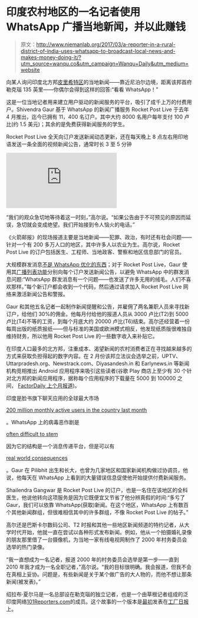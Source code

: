 # 印度农村地区的一名记者使用 WhatsApp 广播当地新闻，并以此赚钱

> 原文：<http://www.niemanlab.org/2017/03/a-reporter-in-a-rural-district-of-india-uses-whatsapp-to-broadcast-local-news-and-makes-money-doing-it/?utm_source=wanqu.co&utm_campaign=Wanqu+Daily&utm_medium=website>

向某人询问印度北方邦[皮里希特区](https://en.wikipedia.org/wiki/Pilibhit_district)的当地新闻——靠近尼泊尔边境，距离该邦首府勒克瑙 135 英里——你偶尔会得到这样的回答:“看看 WhatsApp！”

这是一位当地记者用来建立用户驱动的新闻服务的平台，吸引了成千上万的付费用户。Shivendra Gaur 基于 WhatsApp 的新闻广播服务 Rocket Post Live 于去年 4 月推出，迄今已拥有 11，400 名订户。其中大约 8000 名用户每年支付 100 卢比(约 1.5 美元)；其余的是免费获得新闻服务的学生。

Rocket Post Live 全天向订户发送新闻动态更新，还在每天晚上 8 点左右用印地语发送一条全面的视频新闻公告，通常时长 3 至 5 分钟

<iframe loading="lazy" src="https://www.youtube.com/embed/6aETdNwJp8s?feature=oembed" frameborder="0" allowfullscreen="allowfullscreen" data-mce-fragment="1">视频</iframe>

“我们的观众急切地等待着这一时刻，”高尔说。“如果公告由于不可预见的原因而延误，急切就会变成绝望。我们开始接到令人恼火的电话。”

《火箭邮报》的现场报道主要是当地新闻——犯罪、政治，有时还有社会问题——针对一个有 200 多万人口的地区，其中许多人以农业为生。高尔说，Rocket Post Live 的订户包括医生、工程师、当地政客、警察和地区信息部门的官员。

大规模群发消息[不是 WhatsApp 优化的东西](http://digiday.com/uk/publishers-whatsapp-alerts-easier-said-done/)；对于 Rocket Post Live，Gaur 使用其[广播列表功能](https://www.whatsapp.com/faq/en/general/23741782)分别向每个订户发送新闻公告，以避免 WhatsApp 中的群发消息问题:“WhatsApp 群发消息有一个问题——也发送了许多无用的绒毛。人们不喜欢那样。”每个新订户都会收到一个代码，然后通过请求加入 Rocket Post Live 网络来激活新闻公告和警报。

Gaur 和其他五名记者一起制作新闻提醒和公告，并雇佣了两名兼职人员来寻找新订户，给他们 30%的佣金。他每月付给他的报道人员从 3000 卢比(T2)到 5000 卢比(T4)不等的工资，到每个月底大约 20000 卢比(T6)结束。高尔还经营着一份每周出版的纸质报纸——但与标准的美国或欧洲模式相反，他发现纸质版很难独自维持财务，所以他用 Rocket Post Live 的一些数字收入来补贴它。

在印度人口最多的北方邦，注重成本、渴望新闻的农村消费者正在寻找越来越多的方式来获取负担得起的数字内容。在 2 月份该邦立法议会选举之前，UPTV、Uttarpradesh.org、Newstrack.com、Diyasandesh.in 和 Earlynews.in 等新闻机构竞相推出 Android 应用程序来吸引这些读者(谷歌 Play 商店上至少有 30 个针对北方邦的新闻应用程序，据称每个应用程序的下载量在 5000 到 100000 之间， [FactorDaily 上个月报道](https://factordaily.com/up-election-news-app/))。

印度是脸书旗下聊天应用的全球最大市场

[200 million monthly active users in the country last month](http://mashable.com/2017/02/24/whatsapp-india-200-million-active-users/)

。WhatsApp 上的病毒恶作剧是

[often difficult to stem](http://www.niemanlab.org/2017/03/to-slow-the-spread-of-false-stories-on-whatsapp-this-colombian-news-site-is-enlisting-its-own-readers/)

因为它的结构是一个消息传递平台，但是可以有

[real world consequences](https://www.buzzfeed.com/pranavdixit/viral-whatsapp-hoaxes-are-indias-own-fake-news-crisis)

。Gaur 在 Pilibhit 出生和长大，也曾为几家地区和国家新闻机构做过协调员，他说，他每天在 WhatsApp 上看到的大量错误信息促使他开始提供付费新闻服务。

Shailendra Gangwar 是 Rocket Post Live 的订户，也是一名住在该地区的全科医生，他说他转向这项服务是因为它既便宜又节省了他分辨真假的时间:“多亏了 Gaur，我们可以依靠 WhatsApp(获取)新闻。在这个地区，WhatsApp 上有数百个其他新闻群组，但很难相信其中的许多群组，不像 Rocket Post Live 的帖子。”

高尔还是巴斯卡尔数码公司、T2 时报和其他一些地区新闻频道的特约记者，从大学时代开始，他就一直在尝试以各种形式发布新闻。例如，他从一个拍摄婚礼录像的朋友那里借了一台摄像机，为当地一家有线电视网制作了 2000 年村务委员会选举的热门录像。

“我一直想成为一名记者，报道 2000 年的村务委员会选举是第一步——直到 2010 年我才成为一名全职记者，”高尔说。“我的目标很明确。我会报道，但我不会在真相上妥协。问题是，有些新闻是关于某个做广告的大人物的，而他不想让那条新闻(被发表)。”

绍拉布·夏尔马是一名总部设在勒克瑙的独立记者，也是一个由草根记者组成的泛印度网络[101Reporters.com](http://101reporters.com/)的成员。这个故事的一个版本是[最初](https://factordaily.com/rural-journalist-uttar-pradesh-whatsapp-broadcast-local-news/)发表在[工厂日报](http://factordaily.com/)上。